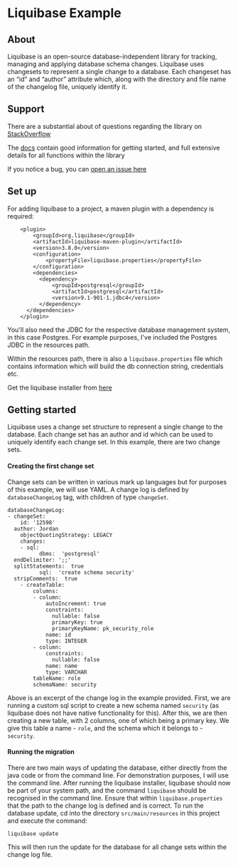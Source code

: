 
# Liquibase Example

## About

Liquibase is an open-source database-independent library for tracking, managing and applying database schema changes. Liquibase uses changesets to represent a single change to a database. Each changeset has an “id” and “author” attribute which, along with the directory and file name of the changelog file, uniquely identify it.

## Support

There are a substantial about of questions regarding the library on [StackOverflow](https://stackoverflow.com/questions/tagged/liquibase)

The [docs](https://docs.liquibase.com/home.html?_ga=2.220870747.275713281.1593008508-2074212102.1593008508) contain good information for getting started, and full extensive details for all functions within the library

If you notice a bug, you can [open an issue here](https://github.com/liquibase/liquibase/issues)

## Set up

For adding liquibase to a project, a maven plugin with a dependency is required:

		<plugin>  
		    <groupId>org.liquibase</groupId>  
		    <artifactId>liquibase-maven-plugin</artifactId>  
		    <version>3.8.0</version>  
		    <configuration>  
		        <propertyFile>liquibase.properties</propertyFile>  
		    </configuration>  
		    <dependencies>  
		      <dependency>  
		          <groupId>postgresql</groupId>  
		          <artifactId>postgresql</artifactId>  
		          <version>9.1-901-1.jdbc4</version>  
		      </dependency>  
		  </dependencies>  
		</plugin>  
		
You'll also need the JDBC for the respective database management system, in this case Postgres. For example purposes, I've included the Postgres JDBC in the resources path.

Within the resources path, there is also a `liquibase.properties` file which contains information which will build the db connection string, credentials etc.

Get the liquibase installer from [here]([https://www.liquibase.org/download](https://www.liquibase.org/download))

## Getting started

Liquibase uses a change set structure to represent a single change to the database. Each change set has an author and id which can be used to uniquely identify each change set. In this example, there are two change sets. 

#### Creating the first change set

Change sets can be written in various mark up languages but for purposes of this example, we will use YAML. A change log is defined by `databaseChangeLog` tag, with children of type `changeSet`.

	databaseChangeLog:  
	- changeSet:  
	    id: '12598'  
	  author: Jordan  
	    objectQuotingStrategy: LEGACY  
	    changes:  
	    - sql:  
	          dbms:  'postgresql'  
	  endDelimiter: ';;'  
	  splitStatements:  true  
	          sql:  'create schema security'  
	  stripComments:  true  
	    - createTable:  
	        columns:  
	        - column:  
	            autoIncrement: true  
	            constraints:  
	              nullable: false  
	              primaryKey: true  
	              primaryKeyName: pk_security_role  
	            name: id  
	            type: INTEGER  
	        - column:  
	            constraints:  
	              nullable: false  
	            name: name  
	            type: VARCHAR  
	        tableName: role  
	        schemaName: security

Above is an excerpt of the change log in the example provided. First, we are running a custom sql script to create a new schema named `security` (as liquibase does not have native functionality for this). After this, we are then creating a new table, with 2 columns, one of which being a primary key. We give this table a name - `role`, and the schema which it belongs to - `security`.

#### Running the migration

There are two main ways of updating the database, either directly from the java code or from the command line. For demonstration purposes, I will use the command line. After running the liquibase installer, liquibase should now be part of your system path, and the command `liquibase` should be recognised in the command line. Ensure that within `liquibase.properties` that the path to the change log is defined and is correct. To run the database update, cd into the directory `src/main/resources` in this project and execute the command:

	liquibase update
	
This will then run the update for the database for all change sets within the change log file. 

